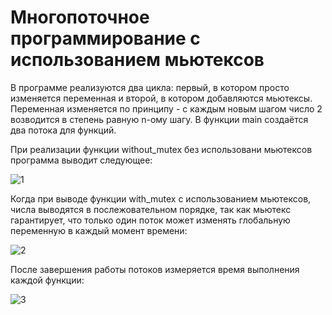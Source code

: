 # Многопоточное программирование с использованием мьютексов
В программе реализуются два цикла: первый, в котором просто изменяется переменная и второй, в котором добавляются мьютексы. Переменная изменяется по принципу - с каждым новым шагом число 2 возводится в степень равную n-ому шагу. В функции main создаётся два потока для функций. 

При реализации функции without_mutex без использовани мьютексов программа выводит следующее: 

![1](https://github.com/Maria-Bedareva/Practical-task-2/assets/82601289/82811831-b86d-4ef3-8d32-6b70f86df488)

Когда при выводе функции with_mutex с использованием мьютексов, числа выводятся в послежовательном порядке, так как мьютекс гарантирует, что только один поток может изменять глобальную переменную в каждый момент времени:

![2](https://github.com/Maria-Bedareva/Practical-task-2/assets/82601289/8c467c22-cfac-4547-9134-7899157694de)

После завершения работы потоков измеряется время выполнения каждой функции:

![3](https://github.com/Maria-Bedareva/Practical-task-2/assets/82601289/a5cdd530-2c93-4008-b726-49f963c34493)
